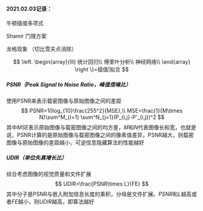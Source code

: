 #### 2021.02.03记录：

牛顿插值多项式

Shamir 门限方案

龙格现象 （切比雪夫点消除）


$$
\left.
\begin{array}{lll}
统计回归\\
傅里叶分析\\
神经网络\\
\end{array}
\right \}=插值|拟合
$$



##### PSNR（Peak Signal to Noise Ratio，峰值信噪比）

使用PSNR来表示载密图像与原始图像之间的差距
$$
PSNR=10log_{10}\frac{255^2}{MSE},\\
MSE=\frac{1}{M\times N}\sum^M_{i=1} \sum^N_{j=1}(P_{i,j}-P'_{i,j})^2
$$
其中*MSE*表示原始图像与载密图像之间的均方差，*M*和*N*代表图像长和宽，也就是说，PSNR计算的是原始图像与载密图像之间的像素值差异，PSNR越大，则载密图像与原始图像的差距越小，可逆信息隐藏算法的性能越好

##### UDIR（单位失真增长比）

综合考虑图像的视觉质量和文件扩展
$$
UDIR=\frac{PSNR\times L}{FE}
$$
其中分子是PSNR与嵌入附加信息长度的乘积，分母是文件扩展。*PSNR*和*L*越高或者*FE*越小，则*UDIR*越高，即算法越好

